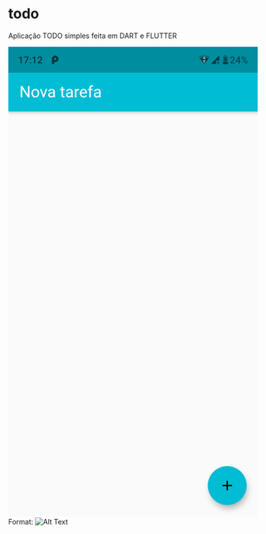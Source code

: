 # todo

Aplicação TODO simples feita em DART e FLUTTER

![GitHub Logo](/screenshots/Screenshot_20200711-171220.png)
Format: ![Alt Text](url)

